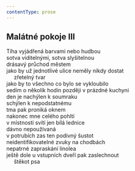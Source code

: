```yaml
---
contentType: prose
---
```


## Malátné pokoje III

Tíha vyjádřená barvami nebo hudbou  
sotva viditelnými, sotva slyšitelnou  
drásavý průchod městem  
jako by už jednotlivé ulice neměly nikdy dostat  
     zřetelný tvar  
jako by to všechno co bylo se vykloubilo  
sedím o několik hodin později v prázdné kuchyni  
den je nachýlen k soumraku  
schýlen k nepodstatnému  
tma pak proniká oknem  
nakonec mne celého pohltí  
v místnosti svítí jen bílá lednice  
dávno nepoužívaná  
v potrubích zas ten podivný šustot  
neidentifikovatelné zvuky na chodbách  
nepatrné zapraskání linolea  
ještě dole u vstupních dveří pak zaslechnout  
     štěkot psa
